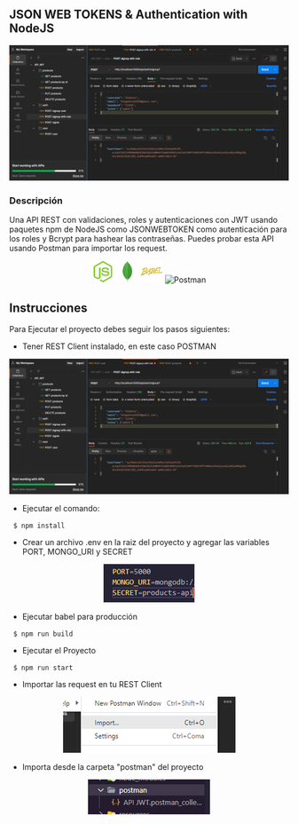 ## JSON WEB TOKENS & Authentication with NodeJS

![postman](./resources/JWTAPI.png)

### Descripción
Una API REST con validaciones, roles y autenticaciones con JWT usando paquetes npm de NodeJS como JSONWEBTOKEN como autenticación para los roles y Bcrypt para hashear las contraseñas.
Puedes probar esta API usando Postman para importar los request.

<div align="center">
<img src="https://github.com/devicons/devicon/blob/master/icons/nodejs/nodejs-original.svg" title="NodeJS" alt="Node" width="40" height="40"/>
<img src="https://github.com/devicons/devicon/blob/master/icons/mongodb/mongodb-original.svg" title="MongoDB" alt="Mongo" width="40" height="40"/>
<img src="https://github.com/devicons/devicon/blob/master/icons/babel/babel-original.svg" title="BabelJS" alt="Babel" width="40" height="40"/>
<img src="https://www.vectorlogo.zone/logos/getpostman/getpostman-icon.svg" title="Postman" alt="Postman" width="40" height="40"/>
</div>

## Instrucciones

Para Ejecutar el proyecto debes seguir los pasos siguientes:

- Tener REST Client instalado, en este caso POSTMAN

<div align = "center"> 

![postimp](./resources/JWTAPI.png)

</div>

- Ejecutar el comando:

```
 $ npm install
```

- Crear un archivo .env en la raiz del proyecto y agregar las variables PORT, MONGO_URI y SECRET

<div align = "center"> 

![env](./resources/env.png)

</div>

- Ejecutar babel para producción

```
 $ npm run build
```

- Ejecutar el Proyecto


```
 $ npm run start
```

- Importar las request en tu REST Client

<div align = "center"> 

![Import](./resources/Import.png)

</div>

- Importa desde la carpeta "postman" del proyecto

<div align = "center"> 

![POST](./resources/postimp.png)

</div>
